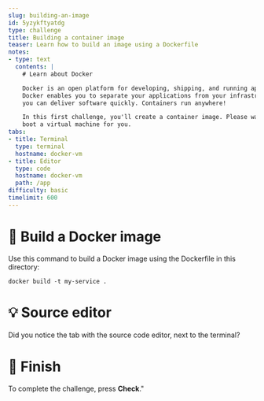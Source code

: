```yaml
---
slug: building-an-image
id: 5yzykftyatdg
type: challenge
title: Building a container image
teaser: Learn how to build an image using a Dockerfile
notes:
- type: text
  contents: |
    # Learn about Docker

    Docker is an open platform for developing, shipping, and running applications.
    Docker enables you to separate your applications from your infrastructure so
    you can deliver software quickly. Containers run anywhere!

    In this first challenge, you'll create a container image. Please wait while we
    boot a virtual machine for you.
tabs:
- title: Terminal
  type: terminal
  hostname: docker-vm
- title: Editor
  type: code
  hostname: docker-vm
  path: /app
difficulty: basic
timelimit: 600
---
```


🧪 Build a Docker image
=======================

Use this command to build a Docker image using the Dockerfile in
this directory:

```
docker build -t my-service .
```

💡 Source editor
================

Did you notice the tab with the source code editor, next to
the terminal?

🏁 Finish
=========

To complete the
challenge, press **Check**."
